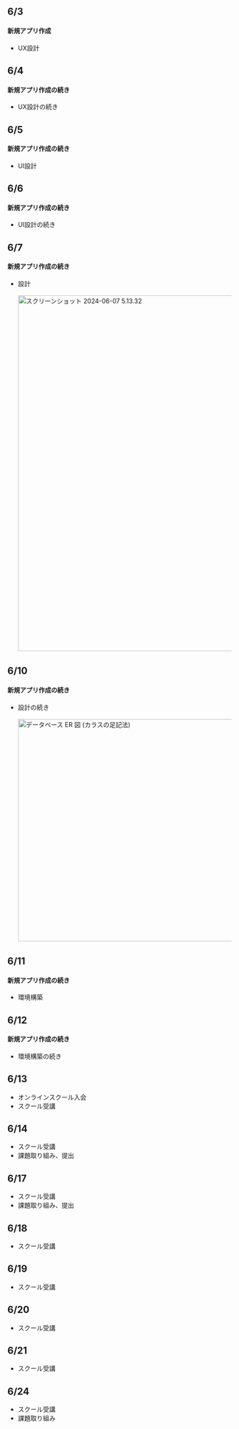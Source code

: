 ## 6/3<br>
#### 新規アプリ作成<br>
- UX設計<br>
## 6/4<br>
#### 新規アプリ作成の続き<br>
- UX設計の続き<br>
## 6/5<br>
#### 新規アプリ作成の続き<br>
- UI設計<br>
## 6/6<br>
#### 新規アプリ作成の続き<br>
- UI設計の続き<br>
## 6/7<br>
#### 新規アプリ作成の続き<br>
- 設計<br>
&emsp;<img width="800" alt="スクリーンショット 2024-06-07 5.13.32" src="https://github.com/1080tomoyo/TIL/assets/143313394/4ade313b-fb3b-4492-bbd2-27eea92f96b2"><br>
## 6/10<br>
#### 新規アプリ作成の続き<br>
- 設計の続き<br>
&emsp;<img width="500" alt="データベース ER 図 (カラスの足記法)" src="https://github.com/1080tomoyo/TIL/assets/143313394/c5afcda1-cde4-4447-867c-cf926e1d2097"><br>
## 6/11<br>
#### 新規アプリ作成の続き<br>
- 環境構築<br>
## 6/12<br>
#### 新規アプリ作成の続き<br>
- 環境構築の続き<br>
## 6/13<br>
- オンラインスクール入会<br>
- スクール受講<br>
## 6/14<br>
- スクール受講<br>
- 課題取り組み、提出<br>
## 6/17<br>
- スクール受講<br>
- 課題取り組み、提出<br>
## 6/18<br>
- スクール受講<br>
## 6/19<br>
- スクール受講<br>
## 6/20<br>
- スクール受講<br>
## 6/21<br>
- スクール受講<br>
## 6/24<br>
- スクール受講<br>
- 課題取り組み<br>
